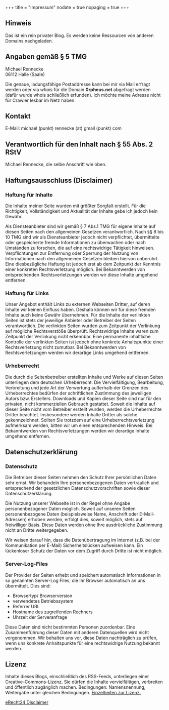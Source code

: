 +++
title    = "Impressum"
nodate   = true
nopaging = true
+++

## Hinweis

Das ist ein rein privater Blog. Es werden keine Ressourcen von anderen Domains 
nachgeladen.


## Angaben gemäß § 5 TMG

Michael Rennecke <br/>
06112 Halle (Saale)

Die genaue, ladungsfähige Postaddresse kann bei mir via Mail erfragt werden oder via 
*whois* für die Domain **0rpheus.net** abgefragt werden (dafür wurde whois schließlich erfunden).
Ich möchte meine Adresse nicht für Crawler lesbar im Netz haben.


## Kontakt

E-Mail: michael (punkt) rennecke (at) gmail (punkt) com


## Verantwortlich für den Inhalt nach § 55 Abs. 2 RStV

Michael Rennecke, die selbe Anschrift wie oben. 


## Haftungsausschluss (Disclaimer)

### Haftung für Inhalte

Die Inhalte meiner Seite wurden mit größter Sorgfalt erstellt. Für die Richtigkeit, Vollständigkeit 
und Aktualität der Inhalte gebe ich jedoch kein Gewähr. 

Als Diensteanbieter sind wir gemäß § 7 Abs.1 TMG für eigene Inhalte auf diesen Seiten nach den allgemeinen
Gesetzen verantwortlich. Nach §§ 8 bis 10 TMG sind wir als Diensteanbieter jedoch nicht verpflichtet,
übermittelte oder gespeicherte fremde Informationen zu überwachen oder nach Umständen zu forschen, die auf
eine rechtswidrige Tätigkeit hinweisen. Verpflichtungen zur Entfernung oder Sperrung der Nutzung von
Informationen nach den allgemeinen Gesetzen bleiben hiervon unberührt. Eine diesbezügliche Haftung ist
jedoch erst ab dem Zeitpunkt der Kenntnis einer konkreten Rechtsverletzung möglich. Bei Bekanntwerden von
entsprechenden Rechtsverletzungen werden wir diese Inhalte umgehend entfernen.


### Haftung für Links

Unser Angebot enthält Links zu externen Webseiten Dritter, auf deren Inhalte wir keinen Einfluss haben.
Deshalb können wir für diese fremden Inhalte auch keine Gewähr übernehmen. Für die Inhalte der verlinkten
Seiten ist stets der jeweilige Anbieter oder Betreiber der Seiten verantwortlich. Die verlinkten Seiten wurden zum
Zeitpunkt der Verlinkung auf mögliche Rechtsverstöße überprüft. Rechtswidrige Inhalte waren zum Zeitpunkt der
Verlinkung nicht erkennbar. Eine permanente inhaltliche Kontrolle der verlinkten Seiten ist jedoch ohne konkrete
Anhaltspunkte einer Rechtsverletzung nicht zumutbar. Bei Bekanntwerden von Rechtsverletzungen werden wir
derartige Links umgehend entfernen.


### Urheberrecht

Die durch die Seitenbetreiber erstellten Inhalte und Werke auf diesen Seiten unterliegen dem deutschen
Urheberrecht. Die Vervielfältigung, Bearbeitung, Verbreitung und jede Art der Verwertung außerhalb der
Grenzen des Urheberrechtes bedürfen der schriftlichen Zustimmung des jeweiligen Autors bzw. Erstellers.
Downloads und Kopien dieser Seite sind nur für den privaten, nicht kommerziellen Gebrauch gestattet. Soweit
die Inhalte auf dieser Seite nicht vom Betreiber erstellt wurden, werden die Urheberrechte Dritter beachtet.
Insbesondere werden Inhalte Dritter als solche gekennzeichnet. Sollten Sie trotzdem auf eine
Urheberrechtsverletzung aufmerksam werden, bitten wir um einen entsprechenden Hinweis. Bei Bekanntwerden
von Rechtsverletzungen werden wir derartige Inhalte umgehend entfernen.


## Datenschutzerklärung

### Datenschutz

Die Betreiber dieser Seiten nehmen den Schutz Ihrer persönlichen Daten sehr ernst. Wir behandeln Ihre
personenbezogenen Daten vertraulich und entsprechend der gesetzlichen Datenschutzvorschriften sowie dieser
Datenschutzerklärung.

Die Nutzung unserer Webseite ist in der Regel ohne Angabe personenbezogener Daten möglich. Soweit auf
unseren Seiten personenbezogene Daten (beispielsweise Name, Anschrift oder E-Mail-Adressen) erhoben
werden, erfolgt dies, soweit möglich, stets auf freiwilliger Basis. Diese Daten werden ohne Ihre ausdrückliche
Zustimmung nicht an Dritte weitergegeben.

Wir weisen darauf hin, dass die Datenübertragung im Internet (z.B. bei der Kommunikation per E-Mail)
Sicherheitslücken aufweisen kann. Ein lückenloser Schutz der Daten vor dem Zugriff durch Dritte ist nicht
möglich.


### Server-Log-Files

Der Provider der Seiten erhebt und speichert automatisch Informationen in so genannten Server-Log Files, die
Ihr Browser automatisch an uns übermittelt. Dies sind:

* Browsertyp/ Browserversion
* verwendetes Betriebssystem
* Referrer URL
* Hostname des zugreifenden Rechners
* Uhrzeit der Serveranfrage

Diese Daten sind nicht bestimmten Personen zuordenbar. Eine Zusammenführung dieser Daten mit anderen
Datenquellen wird nicht vorgenommen. Wir behalten uns vor, diese Daten nachträglich zu prüfen, wenn uns
konkrete Anhaltspunkte für eine rechtswidrige Nutzung bekannt werden.


## Lizenz

Inhalte dieses Blogs, einschließlich des RSS-Feeds, unterliegen einer Creative-Commons-Lizenz. Sie 
dürfen die Inhalte vervielfältigen, verbreiten und öffentlich zugänglich machen. Bedingungen: 
Namensnennung, Weitergabe unter gleichen Bedingungen. [Einzelheiten zur Lizenz.]


[eRecht24 Disclaimer]



[Einzelheiten zur Lizenz.]: https://creativecommons.org/licenses/by-sa/3.0/de/
[eRecht24 Disclaimer]: https://www.e-recht24.de/muster-disclaimer.html
